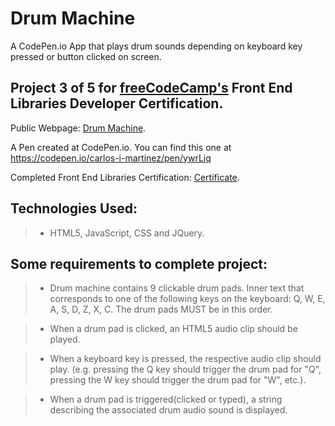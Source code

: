 # Drum Machine
A CodePen.io App that plays drum sounds depending on keyboard key pressed or button clicked on screen.


## Project 3 of 5 for [freeCodeCamp's](https://www.freecodecamp.com) Front End Libraries Developer Certification.

Public Webpage: [Drum Machine](https://carlos-i-martinez.github.io/codePen-DrumMachine "FreeCodeCamp.Com"). 
 
A Pen created at CodePen.io. You can find this one at https://codepen.io/carlos-i-martinez/pen/ywrLjq

 Completed Front End Libraries Certification: [Certificate](https://www.freecodecamp.org/certification/carlitos/front-end-libraries "FreeCodeCamp.Com").

## Technologies Used:
> * HTML5, JavaScript, CSS and JQuery.  

## Some requirements to complete project:
> * Drum machine contains 9 clickable drum pads. Inner text that corresponds to one of the following keys on the keyboard: Q, W, E, A, S, D, Z, X, C. The drum pads MUST be in this order.

>  * When a drum pad is clicked, an HTML5 audio clip should be played.

>  * When a keyboard key is pressed, the respective audio clip should play. (e.g. pressing the Q key should trigger the drum pad for "Q", pressing the W key should trigger the drum pad for "W", etc.).

> * When a drum pad is triggered(clicked or typed), a string describing the associated drum audio sound is displayed.
